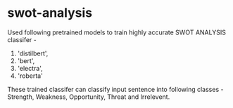 # swot-analysis

Used following pretrained models to train highly accurate SWOT ANALYSIS classifer -
  1. 'distilbert',
  2. 'bert',
  3. 'electra',
  4. 'roberta'
 
These trained classifer can classify input sentence into following classes - Strength, Weakness, Opportunity, Threat and Irrelevent.


